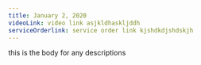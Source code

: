 ```yaml
---
title: January 2, 2020
videoLink: video link asjkldhaskljddh
serviceOrderlink: service order link kjshdkdjshdskjh
---
```

this is the body for any descriptions